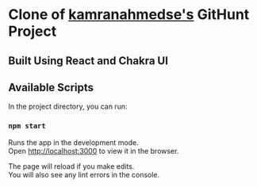 # Clone of [kamranahmedse's](https://kamranahmed.info/githunt/) GitHunt Project

## Built Using React and Chakra UI

## Available Scripts

In the project directory, you can run:

### `npm start`

Runs the app in the development mode.<br />
Open [http://localhost:3000](http://localhost:3000) to view it in the browser.

The page will reload if you make edits.<br />
You will also see any lint errors in the console.
